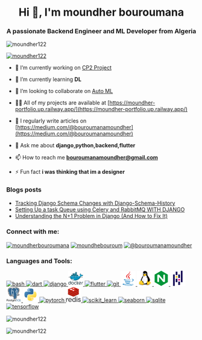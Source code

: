 <h1 align="center">Hi 👋, I'm moundher bouroumana</h1>
<h3 align="center">A passionate Backend Engineer and ML Developer from Algeria</h3>

<p align="left"> <img src="https://komarev.com/ghpvc/?username=moundher122&label=Profile%20views&color=980eb4&style=plastic" alt="moundher122" /> </p>

<p align="left"> <a href="https://github.com/ryo-ma/github-profile-trophy"><img src="https://github-profile-trophy.vercel.app/?username=moundher122" alt="moundher122" /></a> </p>

- 🔭 I’m currently working on [CP2 Project](https://github.com/Moundher122/CP2Project)

- 🌱 I’m currently learning **DL**

- 👯 I’m looking to collaborate on [Auto ML](https://github.com/Moundher122/AutoML)

- 👨‍💻 All of my projects are available at [https://moundher-portfolio.up.railway.app/](https://moundher-portfolio.up.railway.app/)

- 📝 I regularly write articles on [https://medium.com/@bouroumanamoundher](https://medium.com/@bouroumanamoundher)

- 💬 Ask me about **django,python,backend,flutter**

- 📫 How to reach me **bouroumanamoundher@gmail.com**

- ⚡ Fun fact **i was thinking that im a designer**

### Blogs posts
<!-- BLOG-POST-LIST:START -->
- [Tracking Django Schema Changes with Django-Schema-History](https://medium.com/@bouroumanamoundher/tracking-django-schema-changes-with-django-schema-history-c7a968ad8b54?source=rss-6a12ecaaa907------2)
- [Setting Up a task Queue using Celery and RabbitMQ WITH DJANGO](https://medium.com/@bouroumanamoundher/setting-up-a-task-queue-using-celery-and-rabbitmq-with-django-1f96dd8b885e?source=rss-6a12ecaaa907------2)
- [Understanding the N+1 Problem in Django &lpar;And How to Fix It&rpar;](https://medium.com/@bouroumanamoundher/understanding-the-n-1-problem-in-django-and-how-to-fix-it-d8dcc7573bd3?source=rss-6a12ecaaa907------2)
<!-- BLOG-POST-LIST:END -->

<h3 align="left">Connect with me:</h3>
<p align="left">
<a href="https://kaggle.com/moundherbouroumana" target="blank"><img align="center" src="https://raw.githubusercontent.com/rahuldkjain/github-profile-readme-generator/master/src/images/icons/Social/kaggle.svg" alt="moundherbouroumana" height="30" width="40" /></a>
<a href="https://www.behance.net/moundhebouroum" target="blank"><img align="center" src="https://raw.githubusercontent.com/rahuldkjain/github-profile-readme-generator/master/src/images/icons/Social/behance.svg" alt="moundhebouroum" height="30" width="40" /></a>
<a href="https://medium.com/@bouroumanamoundher" target="blank"><img align="center" src="https://raw.githubusercontent.com/rahuldkjain/github-profile-readme-generator/master/src/images/icons/Social/medium.svg" alt="@bouroumanamoundher" height="30" width="40" /></a>
</p>

<h3 align="left">Languages and Tools:</h3>
<p align="left"> <a href="https://www.gnu.org/software/bash/" target="_blank" rel="noreferrer"> <img src="https://www.vectorlogo.zone/logos/gnu_bash/gnu_bash-icon.svg" alt="bash" width="40" height="40"/> </a> <a href="https://dart.dev" target="_blank" rel="noreferrer"> <img src="https://www.vectorlogo.zone/logos/dartlang/dartlang-icon.svg" alt="dart" width="40" height="40"/> </a> <a href="https://www.djangoproject.com/" target="_blank" rel="noreferrer"> <img src="https://cdn.worldvectorlogo.com/logos/django.svg" alt="django" width="40" height="40"/> </a> <a href="https://www.docker.com/" target="_blank" rel="noreferrer"> <img src="https://raw.githubusercontent.com/devicons/devicon/master/icons/docker/docker-original-wordmark.svg" alt="docker" width="40" height="40"/> </a> <a href="https://flutter.dev" target="_blank" rel="noreferrer"> <img src="https://www.vectorlogo.zone/logos/flutterio/flutterio-icon.svg" alt="flutter" width="40" height="40"/> </a> <a href="https://git-scm.com/" target="_blank" rel="noreferrer"> <img src="https://www.vectorlogo.zone/logos/git-scm/git-scm-icon.svg" alt="git" width="40" height="40"/> </a> <a href="https://www.java.com" target="_blank" rel="noreferrer"> <img src="https://raw.githubusercontent.com/devicons/devicon/master/icons/java/java-original.svg" alt="java" width="40" height="40"/> </a> <a href="https://www.linux.org/" target="_blank" rel="noreferrer"> <img src="https://raw.githubusercontent.com/devicons/devicon/master/icons/linux/linux-original.svg" alt="linux" width="40" height="40"/> </a> <a href="https://www.nginx.com" target="_blank" rel="noreferrer"> <img src="https://raw.githubusercontent.com/devicons/devicon/master/icons/nginx/nginx-original.svg" alt="nginx" width="40" height="40"/> </a> <a href="https://pandas.pydata.org/" target="_blank" rel="noreferrer"> <img src="https://raw.githubusercontent.com/devicons/devicon/2ae2a900d2f041da66e950e4d48052658d850630/icons/pandas/pandas-original.svg" alt="pandas" width="40" height="40"/> </a> <a href="https://www.postgresql.org" target="_blank" rel="noreferrer"> <img src="https://raw.githubusercontent.com/devicons/devicon/master/icons/postgresql/postgresql-original-wordmark.svg" alt="postgresql" width="40" height="40"/> </a> <a href="https://www.python.org" target="_blank" rel="noreferrer"> <img src="https://raw.githubusercontent.com/devicons/devicon/master/icons/python/python-original.svg" alt="python" width="40" height="40"/> </a> <a href="https://pytorch.org/" target="_blank" rel="noreferrer"> <img src="https://www.vectorlogo.zone/logos/pytorch/pytorch-icon.svg" alt="pytorch" width="40" height="40"/> </a> <a href="https://redis.io" target="_blank" rel="noreferrer"> <img src="https://raw.githubusercontent.com/devicons/devicon/master/icons/redis/redis-original-wordmark.svg" alt="redis" width="40" height="40"/> </a> <a href="https://scikit-learn.org/" target="_blank" rel="noreferrer"> <img src="https://upload.wikimedia.org/wikipedia/commons/0/05/Scikit_learn_logo_small.svg" alt="scikit_learn" width="40" height="40"/> </a> <a href="https://seaborn.pydata.org/" target="_blank" rel="noreferrer"> <img src="https://seaborn.pydata.org/_images/logo-mark-lightbg.svg" alt="seaborn" width="40" height="40"/> </a> <a href="https://www.sqlite.org/" target="_blank" rel="noreferrer"> <img src="https://www.vectorlogo.zone/logos/sqlite/sqlite-icon.svg" alt="sqlite" width="40" height="40"/> </a> <a href="https://www.tensorflow.org" target="_blank" rel="noreferrer"> <img src="https://www.vectorlogo.zone/logos/tensorflow/tensorflow-icon.svg" alt="tensorflow" width="40" height="40"/> </a> </p>

<p><img align="center" src="https://github-readme-stats.vercel.app/api/top-langs?username=moundher122&show_icons=true&locale=en&layout=compact" alt="moundher122" /></p>

<p><img align="center" src="https://github-readme-streak-stats.herokuapp.com/?user=moundher122&theme=dark" alt="moundher122" /></p>
